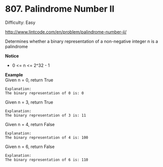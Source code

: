 # 807. Palindrome Number II

Difficulty: Easy

http://www.lintcode.com/en/problem/palindrome-number-ii/

Determines whether a binary representation of a non-negative integer n is a palindrome

**Notice**  
* 0 <= n <= 2^32 - 1

**Example**  
Given n = 0, return True
```
Explanation:
The binary representation of 0 is: 0
```
Given n = 3, return True
```
Explanation:
The binary representation of 3 is: 11
```
Given n = 4, return False
```
Explanation:
The binary representation of 4 is: 100
```
Given n = 6, return False
```
Explanation:
The binary representation of 6 is: 110
```
